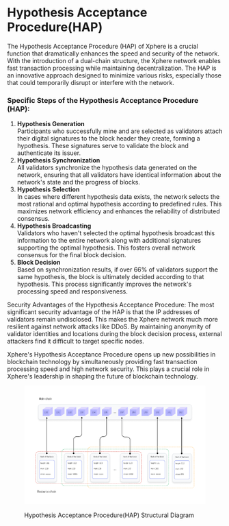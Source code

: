 # Hypothesis Acceptance Procedure(HAP)

The Hypothesis Acceptance Procedure (HAP) of Xphere is a crucial function that dramatically enhances the speed and security of the network. With the introduction of a dual-chain structure, the Xphere network enables fast transaction processing while maintaining decentralization. The HAP is an innovative approach designed to minimize various risks, especially those that could temporarily disrupt or interfere with the network.



### Specific Steps of the Hypothesis Acceptance Procedure (HAP):

1. **Hypothesis Generation**\
   Participants who successfully mine and are selected as validators attach their digital signatures to the block header they create, forming a hypothesis. These signatures serve to validate the block and authenticate its issuer.
2. **Hypothesis Synchronization**\
   All validators synchronize the hypothesis data generated on the network, ensuring that all validators have identical information about the network's state and the progress of blocks.
3. **Hypothesis Selection**\
   In cases where different hypothesis data exists, the network selects the most rational and optimal hypothesis according to predefined rules. This maximizes network efficiency and enhances the reliability of distributed consensus.
4. **Hypothesis Broadcasting**\
   Validators who haven't selected the optimal hypothesis broadcast this information to the entire network along with additional signatures supporting the optimal hypothesis. This fosters overall network consensus for the final block decision.
5. **Block Decision**\
   Based on synchronization results, if over 66% of validators support the same hypothesis, the block is ultimately decided according to that hypothesis. This process significantly improves the network's processing speed and responsiveness.



Security Advantages of the Hypothesis Acceptance Procedure: The most significant security advantage of the HAP is that the IP addresses of validators remain undisclosed. This makes the Xphere network much more resilient against network attacks like DDoS. By maintaining anonymity of validator identities and locations during the block decision process, external attackers find it difficult to target specific nodes.



Xphere's Hypothesis Acceptance Procedure opens up new possibilities in blockchain technology by simultaneously providing fast transaction processing speed and high network security. This plays a crucial role in Xphere's leadership in shaping the future of blockchain technology.



<figure><img src="../.gitbook/assets/img_09.png" alt=""><figcaption><p>Hypothesis Acceptance Procedure(HAP) Structural Diagram</p></figcaption></figure>









